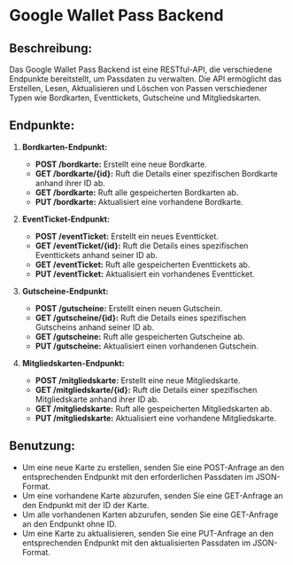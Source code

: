 # Google Wallet Pass Backend

## Beschreibung:
Das Google Wallet Pass Backend ist eine RESTful-API, die verschiedene Endpunkte bereitstellt, um Passdaten zu verwalten. Die API ermöglicht das Erstellen, Lesen, Aktualisieren und Löschen von Passen verschiedener Typen wie Bordkarten, Eventtickets, Gutscheine und Mitgliedskarten.

## Endpunkte:

1. **Bordkarten-Endpunkt:**
   - **POST /bordkarte:** Erstellt eine neue Bordkarte.
   - **GET /bordkarte/{id}:** Ruft die Details einer spezifischen Bordkarte anhand ihrer ID ab.
   - **GET /bordkarte:** Ruft alle gespeicherten Bordkarten ab.
   - **PUT /bordkarte:** Aktualisiert eine vorhandene Bordkarte.

2. **EventTicket-Endpunkt:**
   - **POST /eventTicket:** Erstellt ein neues Eventticket.
   - **GET /eventTicket/{id}:** Ruft die Details eines spezifischen Eventtickets anhand seiner ID ab.
   - **GET /eventTicket:** Ruft alle gespeicherten Eventtickets ab.
   - **PUT /eventTicket:** Aktualisiert ein vorhandenes Eventticket.

3. **Gutscheine-Endpunkt:**
   - **POST /gutscheine:** Erstellt einen neuen Gutschein.
   - **GET /gutscheine/{id}:** Ruft die Details eines spezifischen Gutscheins anhand seiner ID ab.
   - **GET /gutscheine:** Ruft alle gespeicherten Gutscheine ab.
   - **PUT /gutscheine:** Aktualisiert einen vorhandenen Gutschein.

4. **Mitgliedskarten-Endpunkt:**
   - **POST /mitgliedskarte:** Erstellt eine neue Mitgliedskarte.
   - **GET /mitgliedskarte/{id}:** Ruft die Details einer spezifischen Mitgliedskarte anhand ihrer ID ab.
   - **GET /mitgliedskarte:** Ruft alle gespeicherten Mitgliedskarten ab.
   - **PUT /mitgliedskarte:** Aktualisiert eine vorhandene Mitgliedskarte.

## Benutzung:
- Um eine neue Karte zu erstellen, senden Sie eine POST-Anfrage an den entsprechenden Endpunkt mit den erforderlichen Passdaten im JSON-Format.
- Um eine vorhandene Karte abzurufen, senden Sie eine GET-Anfrage an den Endpunkt mit der ID der Karte.
- Um alle vorhandenen Karten abzurufen, senden Sie eine GET-Anfrage an den Endpunkt ohne ID.
- Um eine Karte zu aktualisieren, senden Sie eine PUT-Anfrage an den entsprechenden Endpunkt mit den aktualisierten Passdaten im JSON-Format.
